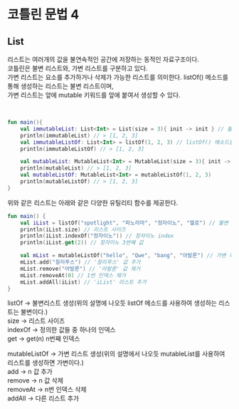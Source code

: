 # 코틀린 문법 4

## List

리스트는 여러개의 값을 불연속적인 공간에 저장하는 동적인 자료구조이다.    
코틀린은 불변 리스트와, 가변 리스트를 구분하고 있다.   
가변 리스트는 요소를 추가하거나 삭제가 가능한 리스트를 의미한다. listOf() 메소드를 통해 생성하는 리스트는 불변 리스트이며,    
가변 리스트는 앞에 mutable 키워드를 앞에 붙여서 생성할 수 있다.

<br>

```kotlin
fun main(){
    val immutableList: List<Int> = List(size = 3){ init -> init } // 불변 리스트 생성
    println(immutableList) // > [1, 2, 3]
    val immutableListOf: List<Int> = listOf(1, 2, 3) // listOf() 메소드를 통해 리스트 생성
    println(immutableListOf) // > [1, 2, 3]

    val mutableList: MutableList<Int> = MutableList(size = 3){ init -> init } // 가변 리스트 생성
    println(mutableList) // > [1, 2, 3]
    val mutableListOf: MutableList<Int> = mutableListOf(1, 2, 3)
    println(mutableListOf) // > [1, 2, 3]
}
```

위와 같은 리스트는 아래와 같은 다양한 유틸리티 함수를 제공한다.

```kotlin
fun main() {
    val iList = listOf("spotlight", "파노라마", "정자이노", "헬로") // 불변 리스트 Immutable
    println(iList.size) // 리스트 사이즈
    println(iList.indexOf("정자이노")) // 정자이노 index
    println(iList.get(2)) // 정자이노 3번째 값

    val mList = mutableListOf("hello", "Qwe", "bang", "아발론") // 가변 리스트 Mutable
    mList.add("찰리푸스") // '찰리푸스' 값 추가
    mList.remove("아발론") // '아발론' 값 제거
    mList.removeAt(0) // 1번 인덱스 제거
    mList.addAll(iList) // 'iList' 리스트 추가 
}
```

listOf -> 불변리스트 생성(위의 설명에 나오듯 listOf 메소드를 사용하여 생성하는 리스트는 불변이다.)   
size -> 리스트 사이즈   
indexOf -> 정의한 값들 중 하나의 인덱스   
get -> get(n) n번째 인덱스   

mutableListOf -> 가변 리스트 생성(위의 설명에서 나오듯 mutableList를 사용하여 리스트를 생성하면 가변이다.)   
add -> n 값 추가   
remove -> n 값 삭제   
removeAt -> n번 인덱스 삭제   
addAll -> 다른 리스트 추가   